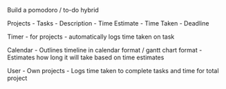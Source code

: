 Build a pomodoro / to-do hybrid

Projects
    - Tasks
        - Description
        - Time Estimate
        - Time Taken
        - Deadline

Timer
    - for projects
    - automatically logs time taken on task

Calendar
    - Outlines timeline in calendar format / gantt chart format
    - Estimates how long it will take based on time estimates

User
    - Own projects
    - Logs time taken to complete tasks and time for total project
